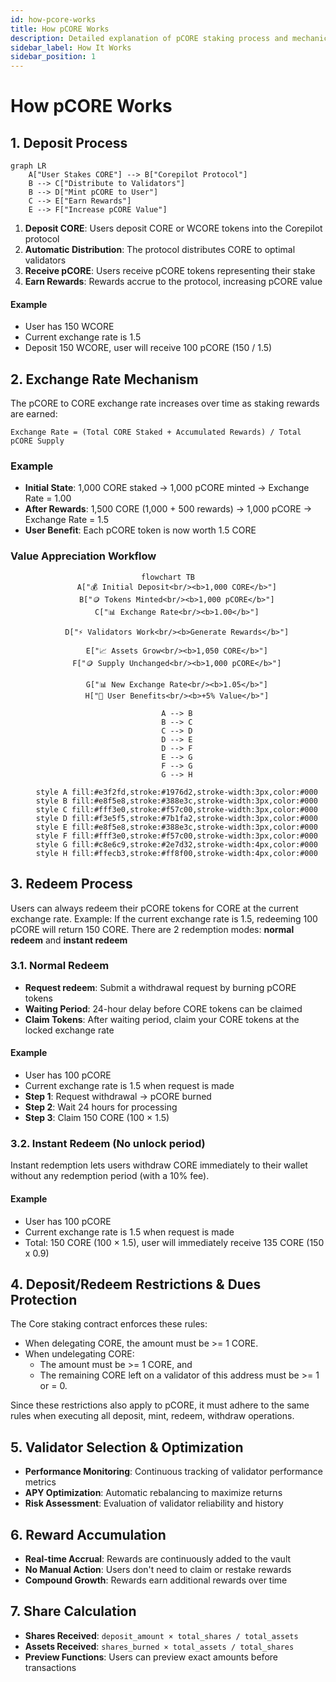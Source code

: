 ```yaml
---
id: how-pcore-works
title: How pCORE Works
description: Detailed explanation of pCORE staking process and mechanics
sidebar_label: How It Works
sidebar_position: 1
---
```


# How pCORE Works

## 1. Deposit Process

```mermaid
graph LR
    A["User Stakes CORE"] --> B["Corepilot Protocol"]
    B --> C["Distribute to Validators"]
    B --> D["Mint pCORE to User"]
    C --> E["Earn Rewards"]
    E --> F["Increase pCORE Value"]
```

1. **Deposit CORE**: Users deposit CORE or WCORE tokens into the Corepilot protocol
2. **Automatic Distribution**: The protocol distributes CORE to optimal validators
3. **Receive pCORE**: Users receive pCORE tokens representing their stake
4. **Earn Rewards**: Rewards accrue to the protocol, increasing pCORE value

#### Example

- User has 150 WCORE
- Current exchange rate is 1.5
- Deposit 150 WCORE, user will receive 100 pCORE (150 / 1.5)

## 2. Exchange Rate Mechanism

The pCORE to CORE exchange rate increases over time as staking rewards are earned:

```
Exchange Rate = (Total CORE Staked + Accumulated Rewards) / Total pCORE Supply
```

### Example

- **Initial State**: 1,000 CORE staked → 1,000 pCORE minted → Exchange Rate = 1.00
- **After Rewards**: 1,500 CORE (1,000 + 500 rewards) → 1,000 pCORE → Exchange Rate = 1.5
- **User Benefit**: Each pCORE token is now worth 1.5 CORE

### Value Appreciation Workflow

<div align="center">

```mermaid
flowchart TB
    A["💰 Initial Deposit<br/><b>1,000 CORE</b>"]
    B["🪙 Tokens Minted<br/><b>1,000 pCORE</b>"]
    C["📊 Exchange Rate<br/><b>1.00</b>"]

    D["⚡ Validators Work<br/><b>Generate Rewards</b>"]

    E["📈 Assets Grow<br/><b>1,050 CORE</b>"]
    F["🪙 Supply Unchanged<br/><b>1,000 pCORE</b>"]

    G["📊 New Exchange Rate<br/><b>1.05</b>"]
    H["🎉 User Benefits<br/><b>+5% Value</b>"]

    A --> B
    B --> C
    C --> D
    D --> E
    D --> F
    E --> G
    F --> G
    G --> H

    style A fill:#e3f2fd,stroke:#1976d2,stroke-width:3px,color:#000
    style B fill:#e8f5e8,stroke:#388e3c,stroke-width:3px,color:#000
    style C fill:#fff3e0,stroke:#f57c00,stroke-width:3px,color:#000
    style D fill:#f3e5f5,stroke:#7b1fa2,stroke-width:3px,color:#000
    style E fill:#e8f5e8,stroke:#388e3c,stroke-width:3px,color:#000
    style F fill:#fff3e0,stroke:#f57c00,stroke-width:3px,color:#000
    style G fill:#c8e6c9,stroke:#2e7d32,stroke-width:4px,color:#000
    style H fill:#ffecb3,stroke:#ff8f00,stroke-width:4px,color:#000
```

</div>

## 3. Redeem Process

Users can always redeem their pCORE tokens for CORE at the current exchange rate. Example: If the current exchange rate is 1.5, redeeming 100 pCORE will return 150 CORE. There are 2 redemption modes: **normal redeem** and **instant redeem**

### 3.1. Normal Redeem

- **Request redeem**: Submit a withdrawal request by burning pCORE tokens
- **Waiting Period**: 24-hour delay before CORE tokens can be claimed
- **Claim Tokens**: After waiting period, claim your CORE tokens at the locked exchange rate

#### Example

- User has 100 pCORE
- Current exchange rate is 1.5 when request is made
- **Step 1**: Request withdrawal → pCORE burned
- **Step 2**: Wait 24 hours for processing
- **Step 3**: Claim 150 CORE (100 × 1.5)

### 3.2. Instant Redeem (No unlock period)

Instant redemption lets users withdraw CORE immediately to their wallet without any redemption period (with a 10% fee).

#### Example

- User has 100 pCORE
- Current exchange rate is 1.5 when request is made
- Total: 150 CORE (100 × 1.5), user will immediately receive 135 CORE (150 x 0.9)

## 4. Deposit/Redeem Restrictions & Dues Protection

The Core staking contract enforces these rules:

- When delegating CORE, the amount must be >= 1 CORE.
- When undelegating CORE:
  - The amount must be >= 1 CORE, and
  - The remaining CORE left on a validator of this address must be >= 1 or = 0.

Since these restrictions also apply to pCORE, it must adhere to the same rules when executing all deposit, mint, redeem, withdraw operations.

## 5. Validator Selection & Optimization

- **Performance Monitoring**: Continuous tracking of validator performance metrics
- **APY Optimization**: Automatic rebalancing to maximize returns
- **Risk Assessment**: Evaluation of validator reliability and history

## 6. Reward Accumulation

- **Real-time Accrual**: Rewards are continuously added to the vault
- **No Manual Action**: Users don't need to claim or restake rewards
- **Compound Growth**: Rewards earn additional rewards over time

## 7. Share Calculation

- **Shares Received**: `deposit_amount × total_shares / total_assets`
- **Assets Received**: `shares_burned × total_assets / total_shares`
- **Preview Functions**: Users can preview exact amounts before transactions
